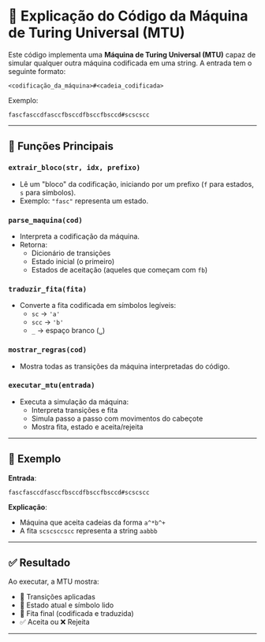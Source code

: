 # 🧠 Explicação do Código da Máquina de Turing Universal (MTU)

Este código implementa uma **Máquina de Turing Universal (MTU)** capaz de simular qualquer outra máquina codificada em uma string. A entrada tem o seguinte formato:

```
<codificação_da_máquina>#<cadeia_codificada>
```

Exemplo:
```
fascfasccdfasccfbsccdfbsccfbsccd#scscscc
```

---

## 🔧 Funções Principais

### `extrair_bloco(str, idx, prefixo)`
- Lê um "bloco" da codificação, iniciando por um prefixo (`f` para estados, `s` para símbolos).
- Exemplo: `"fasc"` representa um estado.

### `parse_maquina(cod)`
- Interpreta a codificação da máquina.
- Retorna:
  - Dicionário de transições
  - Estado inicial (o primeiro)
  - Estados de aceitação (aqueles que começam com `fb`)

### `traduzir_fita(fita)`
- Converte a fita codificada em símbolos legíveis:
  - `sc` → `'a'`
  - `scc` → `'b'`
  - `_` → espaço branco (`␣`)

### `mostrar_regras(cod)`
- Mostra todas as transições da máquina interpretadas do código.

### `executar_mtu(entrada)`
- Executa a simulação da máquina:
  - Interpreta transições e fita
  - Simula passo a passo com movimentos do cabeçote
  - Mostra fita, estado e aceita/rejeita

---

## 🧪 Exemplo

**Entrada**:
```
fascfasccdfasccfbsccdfbsccfbsccd#scscscc
```

**Explicação**:
- Máquina que aceita cadeias da forma `a^*b^+`
- A fita `scscsccscc` representa a string `aabbb`

---

## ✅ Resultado

Ao executar, a MTU mostra:

- 📜 Transições aplicadas
- 🤖 Estado atual e símbolo lido
- 🧾 Fita final (codificada e traduzida)
- ✅ Aceita ou ❌ Rejeita

---
